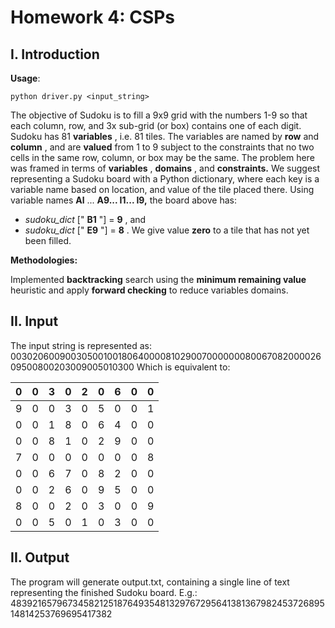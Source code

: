 # Homework 4: CSPs

## I. Introduction

**Usage**:

```
python driver.py <input_string>
```

The objective of Sudoku is to fill a 9x9 grid with the numbers 1-9 so that each column, row, and 3x
sub-grid (or box) contains one of each digit.  Sudoku has 81  **variables** , i.e. 81 tiles. The variables are named by  **row**  and  **column** , and are  **valued**  from 1 to 9 subject to the constraints that no two cells in the same row, column, or box may be the same.
The problem here was framed in terms of  **variables** ,  **domains** , and  **constraints.** We suggest representing a Sudoku board with a Python dictionary, where each key is a variable name based on location, and value of the tile placed there. Using variable names  **Al** ...  **A9... I1... I9,**  the board above has:

- _sudoku_dict_ [" **B1** "] =  **9** , and
- _sudoku_dict_ [" **E9** "] =  **8** .
  We give value  **zero**  to a tile that has not yet been filled.

**Methodologies:**

Implemented  **backtracking**  search using the  **minimum remaining value**  heuristic and apply  **forward checking**  to reduce variables domains.

## II. Input

The  input string  is represented as:
003020600900305001001806400008102900700000008006708200002609500800203009005010300
Which is equivalent to:

| 0    | 0    | 3    | 0    | 2    | 0    | 6    | 0    | 0    |
| ---- | ---- | ---- | ---- | ---- | ---- | ---- | ---- | ---- |
| 9    | 0    | 0    | 3    | 0    | 5    | 0    | 0    | 1    |
| 0    | 0    | 1    | 8    | 0    | 6    | 4    | 0    | 0    |
| 0    | 0    | 8    | 1    | 0    | 2    | 9    | 0    | 0    |
| 7    | 0    | 0    | 0    | 0    | 0    | 0    | 0    | 8    |
| 0    | 0    | 6    | 7    | 0    | 8    | 2    | 0    | 0    |
| 0    | 0    | 2    | 6    | 0    | 9    | 5    | 0    | 0    |
| 8    | 0    | 0    | 2    | 0    | 3    | 0    | 0    | 9    |
| 0    | 0    | 5    | 0    | 1    | 0    | 3    | 0    | 0    |

## II. Output

The program will generate output.txt, containing a single line of text representing the finished Sudoku
board. E.g.:
483921657967345821251876493548132976729564138136798245372689514814253769695417382

